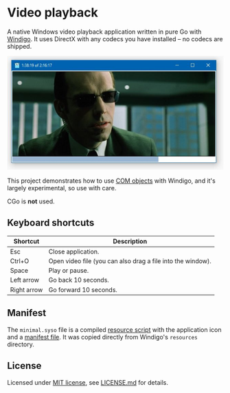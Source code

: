 # Video playback

A native Windows video playback application written in pure Go with [Windigo](https://github.com/rodrigocfd/windigo). It uses DirectX with any codecs you have installed – no codecs are shipped.

![Screenshot](screenshot.jpg)

This project demonstrates how to use [COM objects](https://docs.microsoft.com/en-us/windows/win32/com/component-object-model--com--portal) with Windigo, and it's largely experimental, so use with care.

CGo is **not** used.

## Keyboard shortcuts

| Shortcut | Description |
| -- | -- |
| Esc | Close application.
| Ctrl+O | Open video file (you can also drag a file into the window). |
| Space | Play or pause. |
| Left arrow | Go back 10 seconds. |
| Right arrow | Go forward 10 seconds. |

## Manifest

The `minimal.syso` file is a compiled [resource script](https://docs.microsoft.com/en-us/windows/win32/menurc/about-resource-files) with the application icon and a [manifest file](https://docs.microsoft.com/en-us/windows/win32/sbscs/application-manifests). It was copied directly from Windigo's `resources` directory.

## License

Licensed under [MIT license](https://opensource.org/licenses/MIT), see [LICENSE.md](LICENSE.md) for details.
